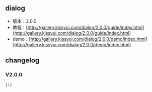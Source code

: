 ## dialog

* 版本：2.0.0
* 教程：[http://gallery.kissyui.com/dialog/2.0.0/guide/index.html](http://gallery.kissyui.com/dialog/2.0.0/guide/index.html)
* demo：[http://gallery.kissyui.com/dialog/2.0.0/demo/index.html](http://gallery.kissyui.com/dialog/2.0.0/demo/index.html)

## changelog

### V2.0.0

    [!]


